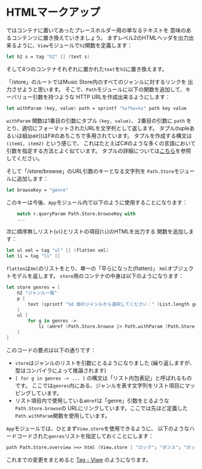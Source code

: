 HTMLマークアップ
================

ではコンテナに置いてあったプレースホルダー用の単なるテキストを
意味のあるコンテンツに置き換えていきましょう。
まずレベル2のHTMLヘッダを出力出来るように、`View`モジュールで`h2`関数を定義します：

````fsharp
let h2 s = tag "h2" [] (text s)
````

そして4つのコンテナそれぞれに置かれた`text`を`h2`に置き換えます。

「/store」のルートではMusic Store内のすべてのジャンルに対するリンクを
出力させようと思います。
そこで、`Path`モジュールに以下の関数を追加して、キーバリュー引数を持つような
HTTP URLを作成出来るようにします：

````fsharp
let withParam (key, value) path = sprintf "%s?%s=%s" path key value
````

`withParam` 関数は1番目の引数にタプル `(key, value)`、
2番目の引数に `path` をとり、適切にフォーマットされたURLを文字列として返します。
タプル(tupleあるいは組(pair))はF#のあちこちで多用されています。
タプルを作成する構文は `(item1, item2)` という感じで、
これはたとえばC#のような多くの言語において引数を指定する方法とよく似ています。
タプルの詳細については[こちら][tuple]を参照してください。

そして「/store/browse」のURL引数のキーとなる文字列を
`Path.Store`モジュールに追加します：

````fsharp
let browseKey = "genre"
````

このキーは今後、`App`モジュール内で以下のように使用することになります：

````fsharp
    match r.queryParam Path.Store.browseKey with
    ...
````

次に順序無しリスト(`ul`)とリストの項目(`li`)のHTMLを出力する
関数を追加します：

````fsharp
let ul xml = tag "ul" [] (flatten xml)
let li = tag "li" []
````

`flatten`は`Xml`のリストをとり、単一の「平らになった(flatten)」
`Xml`オブジェクトモデルを返します。
`store`用のコンテナの中身は以下のようになります：

````fsharp
let store genres = [
    h2 "ジャンル一覧"
    p [
        text (sprintf "%d 個のジャンルから選択してください：" (List.length genres))
    ]
    ul [
        for g in genres ->
            li (aHref (Path.Store.browse |> Path.withParam (Path.Store.browseKey, g)) (text g))
    ]
]
````

このコードの要点は以下の通りです：

* `store`はジャンルのリストを引数にとるようになりました
  (繰り返しますが、型はコンパイラによって推論されます)
* `[ for g in genres -> ... ]` の構文は「リスト内包表記」と呼ばれるものです。
  ここでは`genres`内にある、ジャンルを表す文字列をリスト項目にマッピングしています。
* リスト項目内で使用している`aHref`は「genre」引数をとるような`Path.Store.browse`の
  URLにリンクしています。ここでは先ほど定義した`Path.withParam`関数を使用しています。

`App`モジュールでは、ひとまず`View.store`を使用できるように、
以下のようなハードコードされた`genres`リストを指定しておくことにします：

````fsharp
path Path.Store.overview >=> html (View.store [ "ロック"; "ダンス"; "ポップ"])
````

これまでの変更をまとめると [Tag - Viwe][tag_view] のようになります。

[tuple]: http://fsharpforfunandprofit.com/posts/tuples/
[tag_view]: https://github.com/theimowski/SuaveMusicStore/tree/view
